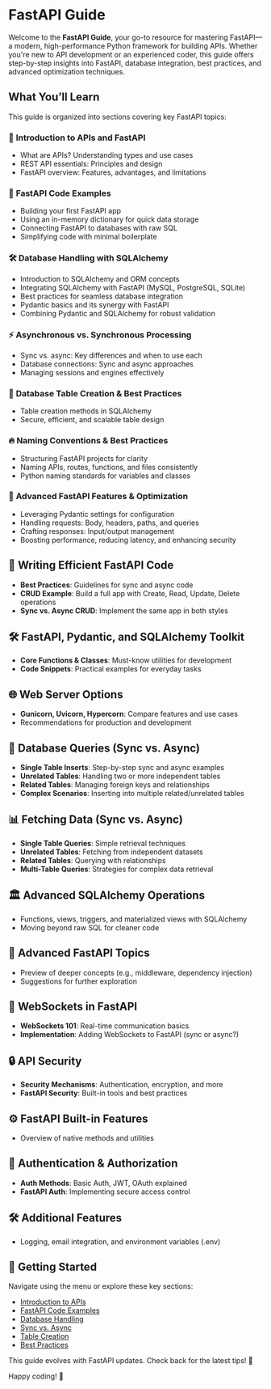 # FastAPI Guide

Welcome to the **FastAPI Guide**, your go-to resource for mastering FastAPI—a modern, high-performance Python framework for building APIs. Whether you're new to API development or an experienced coder, this guide offers step-by-step insights into FastAPI, database integration, best practices, and advanced optimization techniques.

## What You’ll Learn

This guide is organized into sections covering key FastAPI topics:

### 🚀 **Introduction to APIs and FastAPI**
- What are APIs? Understanding types and use cases
- REST API essentials: Principles and design
- FastAPI overview: Features, advantages, and limitations

### 📝 **FastAPI Code Examples**
- Building your first FastAPI app
- Using an in-memory dictionary for quick data storage
- Connecting FastAPI to databases with raw SQL
- Simplifying code with minimal boilerplate

### 🛠 **Database Handling with SQLAlchemy**
- Introduction to SQLAlchemy and ORM concepts
- Integrating SQLAlchemy with FastAPI (MySQL, PostgreSQL, SQLite)
- Best practices for seamless database integration
- Pydantic basics and its synergy with FastAPI
- Combining Pydantic and SQLAlchemy for robust validation

### ⚡ **Asynchronous vs. Synchronous Processing**
- Sync vs. async: Key differences and when to use each
- Database connections: Sync and async approaches
- Managing sessions and engines effectively

### 📂 **Database Table Creation & Best Practices**
- Table creation methods in SQLAlchemy
- Secure, efficient, and scalable table design

### 🔥 **Naming Conventions & Best Practices**
- Structuring FastAPI projects for clarity
- Naming APIs, routes, functions, and files consistently
- Python naming standards for variables and classes

### 🔧 **Advanced FastAPI Features & Optimization**
- Leveraging Pydantic settings for configuration
- Handling requests: Body, headers, paths, and queries
- Crafting responses: Input/output management
- Boosting performance, reducing latency, and enhancing security

## 🚀 Writing Efficient FastAPI Code
- **Best Practices**: Guidelines for sync and async code
- **CRUD Example**: Build a full app with Create, Read, Update, Delete operations
- **Sync vs. Async CRUD**: Implement the same app in both styles

## 🛠 FastAPI, Pydantic, and SQLAlchemy Toolkit
- **Core Functions & Classes**: Must-know utilities for development
- **Code Snippets**: Practical examples for everyday tasks

## 🌐 Web Server Options
- **Gunicorn, Uvicorn, Hypercorn**: Compare features and use cases
- Recommendations for production and development

## 🔄 Database Queries (Sync vs. Async)
- **Single Table Inserts**: Step-by-step sync and async examples
- **Unrelated Tables**: Handling two or more independent tables
- **Related Tables**: Managing foreign keys and relationships
- **Complex Scenarios**: Inserting into multiple related/unrelated tables

## 📊 Fetching Data (Sync vs. Async)
- **Single Table Queries**: Simple retrieval techniques
- **Unrelated Tables**: Fetching from independent datasets
- **Related Tables**: Querying with relationships
- **Multi-Table Queries**: Strategies for complex data retrieval

## 🏛 Advanced SQLAlchemy Operations
- Functions, views, triggers, and materialized views with SQLAlchemy
- Moving beyond raw SQL for cleaner code

## 🚀 Advanced FastAPI Topics
- Preview of deeper concepts (e.g., middleware, dependency injection)
- Suggestions for further exploration

## 🔗 WebSockets in FastAPI
- **WebSockets 101**: Real-time communication basics
- **Implementation**: Adding WebSockets to FastAPI (sync or async?)

## 🔒 API Security
- **Security Mechanisms**: Authentication, encryption, and more
- **FastAPI Security**: Built-in tools and best practices

## ⚙️ FastAPI Built-in Features
- Overview of native methods and utilities

## 🔑 Authentication & Authorization
- **Auth Methods**: Basic Auth, JWT, OAuth explained
- **FastAPI Auth**: Implementing secure access control

## 🛠 Additional Features
- Logging, email integration, and environment variables (.env)

## 📖 Getting Started
Navigate using the menu or explore these key sections:
- [Introduction to APIs](../intro/api.md)
- [FastAPI Code Examples](../examples/basic_fastapi.md)
- [Database Handling](../database/sqlalchemy_intro.md)
- [Sync vs. Async](../async/sync_vs_async.md)
- [Table Creation](../tables/table_creation.md)
- [Best Practices](../advanced/performance_security.md)

This guide evolves with FastAPI updates. Check back for the latest tips! 🚀

Happy coding! 🎉